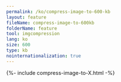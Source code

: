 ```yaml
---
permalink: /ko/compress-image-to-600-kb
layout: feature
fileName: compress-image-to-600kb
folderName: feature
tool: imgcompression
lang: ko
size: 600
type: kb
nointernationalization: true
---
```

{%- include compress-image-to-X.html -%}
      
